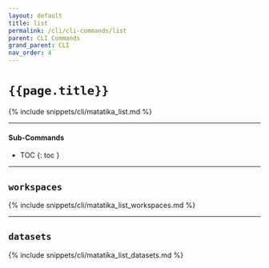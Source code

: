 ```yaml
---
layout: default
title: list
permalink: /cli/cli-commands/list
parent: CLI Commands
grand_parent: CLI
nav_order: 4
---
```


# `{{page.title}}`

{% include snippets/cli/matatika_list.md %}

---

#### Sub-Commands

- TOC
{: toc }

---

## `workspaces`
{% include snippets/cli/matatika_list_workspaces.md %}

---

## `datasets`
{% include snippets/cli/matatika_list_datasets.md %}
